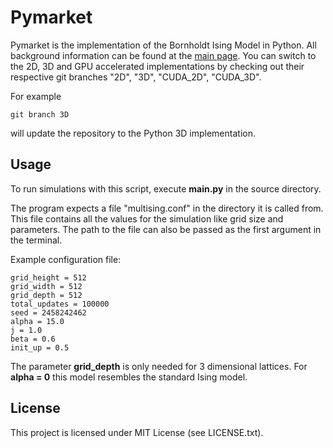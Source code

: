 # Pymarket

Pymarket is the implementation of the Bornholdt Ising Model in Python. All
background information can be found at the
[main page](https://github.com/kenokrieger/multising).
You can switch to the 2D, 3D and GPU accelerated implementations by checking
out their respective git branches "2D", "3D", "CUDA_2D", "CUDA_3D".

For example
```terminal
git branch 3D
```
will update the repository to the Python 3D implementation.

## Usage

To run simulations with this script, execute **main.py** in the source
directory.

The program expects a file "multising.conf" in the directory it is called from.
This file contains all the values for the simulation like grid size and parameters.
The path to the file can also be passed as the first argument in the terminal.

Example configuration file:

```
grid_height = 512
grid_width = 512
grid_depth = 512
total_updates = 100000
seed = 2458242462
alpha = 15.0
j = 1.0
beta = 0.6
init_up = 0.5
```

The parameter **grid_depth** is only needed for 3 dimensional lattices.
For **alpha = 0** this model resembles the standard Ising model.

## License

This project is licensed under MIT License (see LICENSE.txt).
